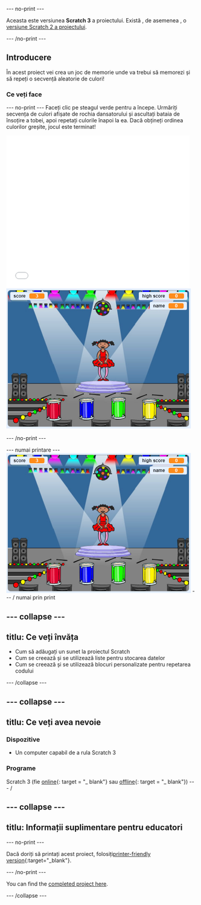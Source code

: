 \--- no-print \---

Aceasta este versiunea **Scratch 3** a proiectului. Există , de asemenea , o [versiune Scratch 2 a proiectului](https://projects.raspberrypi.org/en/projects/memory-scratch2).

\--- /no-print \---

## Introducere

În acest proiect vei crea un joc de memorie unde va trebui să memorezi și să repeți o secvență aleatorie de culori!

### Ce veți face

\--- no-print \--- Faceți clic pe steagul verde pentru a începe. Urmăriți secvența de culori afișate de rochia dansatorului și ascultați bataia de însoțire a tobei, apoi repetați culorile înapoi la ea. Dacă obțineți ordinea culorilor greșite, jocul este terminat!

<div class="scratch-preview">
  <iframe allowtransparency="true" width="485" height="402" src="//scratch.mit.edu/projects/embed/284452634/?autostart=false" frameborder="0" allowfullscreen scrolling="no" mark="crwd-mark"></iframe> <img src="images/screenshot.png" />
</div>

\--- /no-print \---

\--- numai printare \--- ![screenshot of finished game](images/screenshot.png) \--- / numai prin print

## \--- collapse \---

## titlu: Ce veți învăța

+ Cum să adăugați un sunet la proiectul Scratch
+ Cum se creează și se utilizează liste pentru stocarea datelor
+ Cum se creează și se utilizează blocuri personalizate pentru repetarea codului

\--- /collapse \---

## \--- collapse \---

## titlu: Ce veți avea nevoie

### Dispozitive

+ Un computer capabil de a rula Scratch 3

### Programe

Scratch 3 (fie [online](https://rpf.io/scratchon){: target = "_ blank"} sau [offline](https://rpf.io/scratchoff){: target = "_ blank"}) \--- /

## \--- collapse \---

## titlu: Informații suplimentare pentru educatori

\--- no-print \---

Dacă doriți să printați acest proiect, folosiți[printer-friendly version](https://projects.raspberrypi.org/en/projects/memory/print){:target="_blank"}.

\--- /no-print \---

You can find the [completed project here](http://rpf.io/p/en/memory-get).

\--- /collapse \---